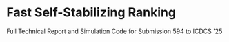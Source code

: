 # Fast Self-Stabilizing Ranking

Full Technical Report and Simulation Code for Submission 594 to ICDCS '25 
